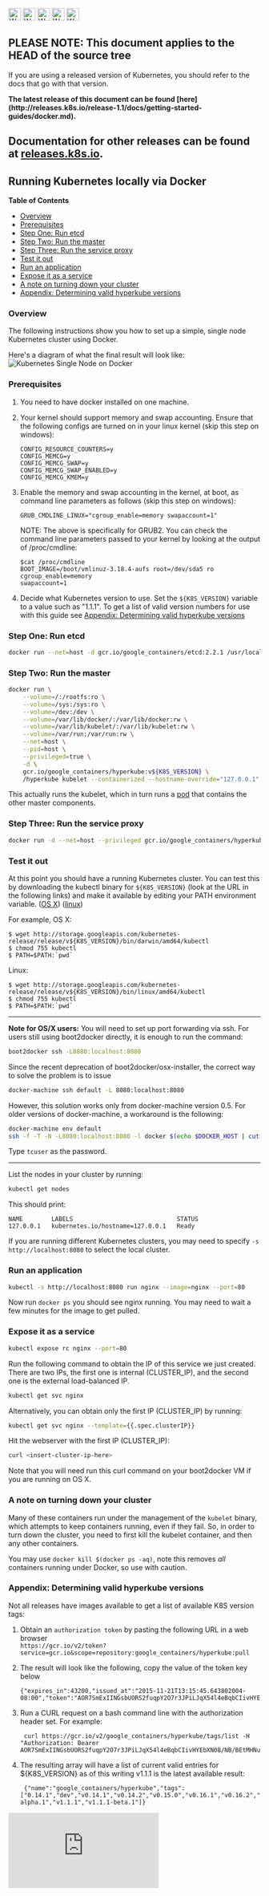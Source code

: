 <!-- BEGIN MUNGE: UNVERSIONED_WARNING -->

<!-- BEGIN STRIP_FOR_RELEASE -->

<img src="http://kubernetes.io/img/warning.png" alt="WARNING"
     width="25" height="25">
<img src="http://kubernetes.io/img/warning.png" alt="WARNING"
     width="25" height="25">
<img src="http://kubernetes.io/img/warning.png" alt="WARNING"
     width="25" height="25">
<img src="http://kubernetes.io/img/warning.png" alt="WARNING"
     width="25" height="25">
<img src="http://kubernetes.io/img/warning.png" alt="WARNING"
     width="25" height="25">

<h2>PLEASE NOTE: This document applies to the HEAD of the source tree</h2>

If you are using a released version of Kubernetes, you should
refer to the docs that go with that version.

<strong>
The latest release of this document can be found
[here](http://releases.k8s.io/release-1.1/docs/getting-started-guides/docker.md).

Documentation for other releases can be found at
[releases.k8s.io](http://releases.k8s.io).
</strong>
--

<!-- END STRIP_FOR_RELEASE -->

<!-- END MUNGE: UNVERSIONED_WARNING -->
Running Kubernetes locally via Docker
-------------------------------------

**Table of Contents**

- [Overview](#overview)
- [Prerequisites](#prerequisites)
- [Step One: Run etcd](#step-one-run-etcd)
- [Step Two: Run the master](#step-two-run-the-master)
- [Step Three: Run the service proxy](#step-three-run-the-service-proxy)
- [Test it out](#test-it-out)
- [Run an application](#run-an-application)
- [Expose it as a service](#expose-it-as-a-service)
- [A note on turning down your cluster](#a-note-on-turning-down-your-cluster)
- [Appendix: Determining valid hyperkube versions](#Appendix:-Determining-valid-hyperkube-versions)

### Overview

The following instructions show you how to set up a simple, single node Kubernetes cluster using Docker.

Here's a diagram of what the final result will look like:
![Kubernetes Single Node on Docker](k8s-singlenode-docker.png)

### Prerequisites

1. You need to have docker installed on one machine.
2. Your kernel should support memory and swap accounting. Ensure that the
following configs are turned on in your linux kernel (skip this step on windows):

    ```console
    CONFIG_RESOURCE_COUNTERS=y
    CONFIG_MEMCG=y
    CONFIG_MEMCG_SWAP=y
    CONFIG_MEMCG_SWAP_ENABLED=y
    CONFIG_MEMCG_KMEM=y
    ```


3. Enable the memory and swap accounting in the kernel, at boot, as command line
parameters as follows (skip this step on windows):

    ```console
    GRUB_CMDLINE_LINUX="cgroup_enable=memory swapaccount=1"
    ```

    NOTE: The above is specifically for GRUB2.
    You can check the command line parameters passed to your kernel by looking at the
    output of /proc/cmdline:

    ```console
    $cat /proc/cmdline
    BOOT_IMAGE=/boot/vmlinuz-3.18.4-aufs root=/dev/sda5 ro cgroup_enable=memory
    swapaccount=1
    ```

4. Decide what Kubernetes version to use.  Set the `${K8S_VERSION}` variable to
   a value such as "1.1.1".  To get a list of valid version numbers for use with 
   this guide see [Appendix: Determining valid hyperkube versions](#Appendix:-Determining-valid-hyperkube-versions)

### Step One: Run etcd

```sh
docker run --net=host -d gcr.io/google_containers/etcd:2.2.1 /usr/local/bin/etcd --listen-client-urls=http://127.0.0.1:4001 --advertise-client-urls=http://127.0.0.1:4001 --data-dir=/var/etcd/data
```

### Step Two: Run the master

```sh
docker run \
    --volume=/:/rootfs:ro \
    --volume=/sys:/sys:ro \
    --volume=/dev:/dev \
    --volume=/var/lib/docker/:/var/lib/docker:rw \
    --volume=/var/lib/kubelet/:/var/lib/kubelet:rw \
    --volume=/var/run:/var/run:rw \
    --net=host \
    --pid=host \
    --privileged=true \
    -d \
    gcr.io/google_containers/hyperkube:v${K8S_VERSION} \
    /hyperkube kubelet --containerized --hostname-override="127.0.0.1" --address="0.0.0.0" --api-servers=http://localhost:8080 --config=/etc/kubernetes/manifests
```

This actually runs the kubelet, which in turn runs a [pod](../user-guide/pods.md) that contains the other master components.

### Step Three: Run the service proxy

```sh
docker run -d --net=host --privileged gcr.io/google_containers/hyperkube:v${K8S_VERSION} /hyperkube proxy --master=http://127.0.0.1:8080 --v=2
```

### Test it out

At this point you should have a running Kubernetes cluster.  You can test this
by downloading the kubectl binary for `${K8S_VERSION}` (look at the URL in the
following links) and make it available by editing your PATH environment
variable.
([OS X](http://storage.googleapis.com/kubernetes-release/release/v1.1.1/bin/darwin/amd64/kubectl))
([linux](http://storage.googleapis.com/kubernetes-release/release/v1.1.1/bin/linux/amd64/kubectl))

For example, OS X:

```console
$ wget http://storage.googleapis.com/kubernetes-release/release/v${K8S_VERSION}/bin/darwin/amd64/kubectl
$ chmod 755 kubectl
$ PATH=$PATH:`pwd`
```

Linux:

```console
$ wget http://storage.googleapis.com/kubernetes-release/release/v${K8S_VERSION}/bin/linux/amd64/kubectl
$ chmod 755 kubectl
$ PATH=$PATH:`pwd`
```

<hr>

**Note for OS/X users:**
You will need to set up port forwarding via ssh. For users still using boot2docker directly, it is enough to run the command:

```sh
boot2docker ssh -L8080:localhost:8080
```

Since the recent deprecation of boot2docker/osx-installer, the correct way to solve the problem is to issue

```sh
docker-machine ssh default -L 8080:localhost:8080
```

However, this solution works only from docker-machine version 0.5. For older versions of docker-machine, a workaround is the
following:

```sh
docker-machine env default
ssh -f -T -N -L8080:localhost:8080 -l docker $(echo $DOCKER_HOST | cut -d ':' -f 2 | tr -d '/')
```

Type `tcuser` as the password.

<hr>

List the nodes in your cluster by running:

```sh
kubectl get nodes
```

This should print:

```console
NAME        LABELS                             STATUS
127.0.0.1   kubernetes.io/hostname=127.0.0.1   Ready
```

If you are running different Kubernetes clusters, you may need to specify `-s http://localhost:8080` to select the local cluster.

### Run an application

```sh
kubectl -s http://localhost:8080 run nginx --image=nginx --port=80
```

Now run `docker ps` you should see nginx running.  You may need to wait a few minutes for the image to get pulled.

### Expose it as a service

```sh
kubectl expose rc nginx --port=80
```

Run the following command to obtain the IP of this service we just created. There are two IPs, the first one is internal (CLUSTER_IP), and the second one is the external load-balanced IP.

```sh
kubectl get svc nginx
```

Alternatively, you can obtain only the first IP (CLUSTER_IP) by running:

```sh
kubectl get svc nginx --template={{.spec.clusterIP}}
```

Hit the webserver with the first IP (CLUSTER_IP):

```sh
curl <insert-cluster-ip-here>
```

Note that you will need run this curl command on your boot2docker VM if you are running on OS X.

### A note on turning down your cluster

Many of these containers run under the management of the `kubelet` binary, which attempts to keep containers running, even if they fail.  So, in order to turn down
the cluster, you need to first kill the kubelet container, and then any other containers.

You may use `docker kill $(docker ps -aq)`, note this removes _all_ containers running under Docker, so use with caution.

### Appendix: Determining valid hyperkube versions
   Not all releases have images available to get a list of 
   available K8S version tags:

1. Obtain an `authorization token` by pasting the following URL in a web browser   
   `https://gcr.io/v2/token?service=gcr.io&scope=repository:google_containers/hyperkube:pull`

2. The result will look like the following, copy the value of the token key below    
    ```
    {"expires_in":43200,"issued_at":"2015-11-21T13:15:45.643802004-08:00","token":"AOR7SmExIINGsbUORS2fuqpY2O7r3JPiLJqX54l4eBqbCIivHYEbXN08/NB/BEtMHNuA9ZI5j7Zgg+9ES+H1b1/RsHnrt8YmV8Fo26jTEB+aDHQmMMjciKuKkL/Y8YdImhba9RKMKVtAyMlFJLweYcUN6fq1PLaejX4x760fCNGW2nlfGnNqnj851alZIEmW8pIIknr4n7ConRluNQWeXlOw7DyW132Nmf+UYtgWP3aYu9Y2wRqoB40t6r7ElMQZXjIbz/uawQc4k+3WIVsYYyYS7ax5ofGfudnfdfRxGLfh8fo8LbQlMbA7gA=="}
    ```    
    
3. Run a CURL request on a bash command line with the authorization header set. For example:   
   ```   
    curl https://gcr.io/v2/google_containers/hyperkube/tags/list -H "Authorization: Bearer AOR7SmExIINGsbUORS2fuqpY2O7r3JPiLJqX54l4eBqbCIivHYEbXN08/NB/BEtMHNuA9ZI5j7Zgg+9ES+H1b1/RsHnrt8YmV8Fo26jTEB+aDHQmMMjciKuKkL/Y8YdImhba9RKMKVtAyMlFJLweYcUN6fq1PLaejX4x760fCNGW2nlfGnNqnj851alZIEmW8pIIknr4n7ConRluNQWeXlOw7DyW132Nmf+UYtgWP3aYu9Y2wRqoB40t6r7ElMQZXjIbz/uawQc4k+3WIVsYYyYS7ax5ofGfudnfdfRxGLfh8fo8LbQlMbA7gA=="
   ```   
   
4. The resulting array will have a list of current valid entries for ${K8S_VERSION} as of this writing v1.1.1 is the latest available result:   
   ```   
    {"name":"google_containers/hyperkube","tags":["0.14.1","dev","v0.14.1","v0.14.2","v0.15.0","v0.16.1","v0.16.2","v0.17.0","v0.18.2","v0.19.3","v0.21.2","v1.0.1","v1.0.2","v1.0.3","v1.0.5","v1.0.6","v1.0.7","v1.1.0-alpha.1","v1.1.1","v1.1.1-beta.1"]}
   ```


<!-- BEGIN MUNGE: GENERATED_ANALYTICS -->
[![Analytics](https://kubernetes-site.appspot.com/UA-36037335-10/GitHub/docs/getting-started-guides/docker.md?pixel)]()
<!-- END MUNGE: GENERATED_ANALYTICS -->
